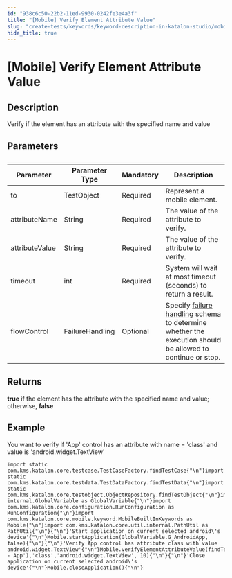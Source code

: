 ```yaml
---
id: "938c6c50-22b2-11ed-9930-0242fe3e4a3f"
title: "[Mobile] Verify Element Attribute Value"
slug: "create-tests/keywords/keyword-description-in-katalon-studio/mobile-keywords/mobile-verify-element-attribute-value"
hide_title: true
---
```


# <a id="id_0" class="anchor_top_offset"/><a id="ariaid-title1" class="anchor_top_offset"/>[Mobile] Verify Element Attribute Value


## <a id="id_0__id_1" class="anchor_top_offset"/>Description

              
<p xmlns="http://www.w3.org/1999/xhtml" className="p">Verify if the element has an attribute with the specified name   and value</p> 
      

## <a id="id_0__id_2" class="anchor_top_offset"/>Parameters

              
<table xmlns="http://www.w3.org/1999/xhtml" className="table anchor_top_offset" id="id_0__a533321c-ef7b-48aa-8caf-b2dc183ee9a5"><caption /><thead className="thead"><tr className><th className="entry anchor_top_offset" id="id_0__a533321c-ef7b-48aa-8caf-b2dc183ee9a5__entry__1">Parameter</th><th className="entry anchor_top_offset" id="id_0__a533321c-ef7b-48aa-8caf-b2dc183ee9a5__entry__2">Parameter Type</th><th className="entry anchor_top_offset" id="id_0__a533321c-ef7b-48aa-8caf-b2dc183ee9a5__entry__3">Mandatory</th><th className="entry anchor_top_offset" id="id_0__a533321c-ef7b-48aa-8caf-b2dc183ee9a5__entry__4">Description</th></tr></thead><tbody className="tbody"><tr className><td className="entry" headers="id_0__a533321c-ef7b-48aa-8caf-b2dc183ee9a5__entry__1 id_0__a533321c-ef7b-48aa-8caf-b2dc183ee9a5__entry__2 id_0__a533321c-ef7b-48aa-8caf-b2dc183ee9a5__entry__3 id_0__a533321c-ef7b-48aa-8caf-b2dc183ee9a5__entry__4 ">to</td><td className="entry" headers="id_0__a533321c-ef7b-48aa-8caf-b2dc183ee9a5__entry__1 id_0__a533321c-ef7b-48aa-8caf-b2dc183ee9a5__entry__2 id_0__a533321c-ef7b-48aa-8caf-b2dc183ee9a5__entry__3 id_0__a533321c-ef7b-48aa-8caf-b2dc183ee9a5__entry__4 ">TestObject</td><td className="entry" headers="id_0__a533321c-ef7b-48aa-8caf-b2dc183ee9a5__entry__1 id_0__a533321c-ef7b-48aa-8caf-b2dc183ee9a5__entry__2 id_0__a533321c-ef7b-48aa-8caf-b2dc183ee9a5__entry__3 id_0__a533321c-ef7b-48aa-8caf-b2dc183ee9a5__entry__4 ">Required</td><td className="entry" headers="id_0__a533321c-ef7b-48aa-8caf-b2dc183ee9a5__entry__1 id_0__a533321c-ef7b-48aa-8caf-b2dc183ee9a5__entry__2 id_0__a533321c-ef7b-48aa-8caf-b2dc183ee9a5__entry__3 id_0__a533321c-ef7b-48aa-8caf-b2dc183ee9a5__entry__4 ">Represent a mobile element.</td></tr><tr className><td className="entry" headers="id_0__a533321c-ef7b-48aa-8caf-b2dc183ee9a5__entry__1 id_0__a533321c-ef7b-48aa-8caf-b2dc183ee9a5__entry__2 id_0__a533321c-ef7b-48aa-8caf-b2dc183ee9a5__entry__3 id_0__a533321c-ef7b-48aa-8caf-b2dc183ee9a5__entry__4 ">attributeName</td><td className="entry" headers="id_0__a533321c-ef7b-48aa-8caf-b2dc183ee9a5__entry__1 id_0__a533321c-ef7b-48aa-8caf-b2dc183ee9a5__entry__2 id_0__a533321c-ef7b-48aa-8caf-b2dc183ee9a5__entry__3 id_0__a533321c-ef7b-48aa-8caf-b2dc183ee9a5__entry__4 ">String</td><td className="entry" headers="id_0__a533321c-ef7b-48aa-8caf-b2dc183ee9a5__entry__1 id_0__a533321c-ef7b-48aa-8caf-b2dc183ee9a5__entry__2 id_0__a533321c-ef7b-48aa-8caf-b2dc183ee9a5__entry__3 id_0__a533321c-ef7b-48aa-8caf-b2dc183ee9a5__entry__4 ">Required</td><td className="entry" headers="id_0__a533321c-ef7b-48aa-8caf-b2dc183ee9a5__entry__1 id_0__a533321c-ef7b-48aa-8caf-b2dc183ee9a5__entry__2 id_0__a533321c-ef7b-48aa-8caf-b2dc183ee9a5__entry__3 id_0__a533321c-ef7b-48aa-8caf-b2dc183ee9a5__entry__4 ">The value of the attribute to verify.</td></tr><tr className><td className="entry" headers="id_0__a533321c-ef7b-48aa-8caf-b2dc183ee9a5__entry__1 id_0__a533321c-ef7b-48aa-8caf-b2dc183ee9a5__entry__2 id_0__a533321c-ef7b-48aa-8caf-b2dc183ee9a5__entry__3 id_0__a533321c-ef7b-48aa-8caf-b2dc183ee9a5__entry__4 ">attributeValue</td><td className="entry" headers="id_0__a533321c-ef7b-48aa-8caf-b2dc183ee9a5__entry__1 id_0__a533321c-ef7b-48aa-8caf-b2dc183ee9a5__entry__2 id_0__a533321c-ef7b-48aa-8caf-b2dc183ee9a5__entry__3 id_0__a533321c-ef7b-48aa-8caf-b2dc183ee9a5__entry__4 ">String</td><td className="entry" headers="id_0__a533321c-ef7b-48aa-8caf-b2dc183ee9a5__entry__1 id_0__a533321c-ef7b-48aa-8caf-b2dc183ee9a5__entry__2 id_0__a533321c-ef7b-48aa-8caf-b2dc183ee9a5__entry__3 id_0__a533321c-ef7b-48aa-8caf-b2dc183ee9a5__entry__4 ">Required</td><td className="entry" headers="id_0__a533321c-ef7b-48aa-8caf-b2dc183ee9a5__entry__1 id_0__a533321c-ef7b-48aa-8caf-b2dc183ee9a5__entry__2 id_0__a533321c-ef7b-48aa-8caf-b2dc183ee9a5__entry__3 id_0__a533321c-ef7b-48aa-8caf-b2dc183ee9a5__entry__4 ">The value of the attribute to verify.</td></tr><tr className><td className="entry" headers="id_0__a533321c-ef7b-48aa-8caf-b2dc183ee9a5__entry__1 id_0__a533321c-ef7b-48aa-8caf-b2dc183ee9a5__entry__2 id_0__a533321c-ef7b-48aa-8caf-b2dc183ee9a5__entry__3 id_0__a533321c-ef7b-48aa-8caf-b2dc183ee9a5__entry__4 ">timeout</td><td className="entry" headers="id_0__a533321c-ef7b-48aa-8caf-b2dc183ee9a5__entry__1 id_0__a533321c-ef7b-48aa-8caf-b2dc183ee9a5__entry__2 id_0__a533321c-ef7b-48aa-8caf-b2dc183ee9a5__entry__3 id_0__a533321c-ef7b-48aa-8caf-b2dc183ee9a5__entry__4 ">int</td><td className="entry" headers="id_0__a533321c-ef7b-48aa-8caf-b2dc183ee9a5__entry__1 id_0__a533321c-ef7b-48aa-8caf-b2dc183ee9a5__entry__2 id_0__a533321c-ef7b-48aa-8caf-b2dc183ee9a5__entry__3 id_0__a533321c-ef7b-48aa-8caf-b2dc183ee9a5__entry__4 ">Required</td><td className="entry" headers="id_0__a533321c-ef7b-48aa-8caf-b2dc183ee9a5__entry__1 id_0__a533321c-ef7b-48aa-8caf-b2dc183ee9a5__entry__2 id_0__a533321c-ef7b-48aa-8caf-b2dc183ee9a5__entry__3 id_0__a533321c-ef7b-48aa-8caf-b2dc183ee9a5__entry__4 ">System will wait at most timeout (seconds) to return a         result.</td></tr><tr className><td className="entry" headers="id_0__a533321c-ef7b-48aa-8caf-b2dc183ee9a5__entry__1 id_0__a533321c-ef7b-48aa-8caf-b2dc183ee9a5__entry__2 id_0__a533321c-ef7b-48aa-8caf-b2dc183ee9a5__entry__3 id_0__a533321c-ef7b-48aa-8caf-b2dc183ee9a5__entry__4 ">flowControl</td><td className="entry" headers="id_0__a533321c-ef7b-48aa-8caf-b2dc183ee9a5__entry__1 id_0__a533321c-ef7b-48aa-8caf-b2dc183ee9a5__entry__2 id_0__a533321c-ef7b-48aa-8caf-b2dc183ee9a5__entry__3 id_0__a533321c-ef7b-48aa-8caf-b2dc183ee9a5__entry__4 ">FailureHandling</td><td className="entry" headers="id_0__a533321c-ef7b-48aa-8caf-b2dc183ee9a5__entry__1 id_0__a533321c-ef7b-48aa-8caf-b2dc183ee9a5__entry__2 id_0__a533321c-ef7b-48aa-8caf-b2dc183ee9a5__entry__3 id_0__a533321c-ef7b-48aa-8caf-b2dc183ee9a5__entry__4 ">Optional</td><td className="entry" headers="id_0__a533321c-ef7b-48aa-8caf-b2dc183ee9a5__entry__1 id_0__a533321c-ef7b-48aa-8caf-b2dc183ee9a5__entry__2 id_0__a533321c-ef7b-48aa-8caf-b2dc183ee9a5__entry__3 id_0__a533321c-ef7b-48aa-8caf-b2dc183ee9a5__entry__4 ">Specify <a className="xref" href="/maintain/configure-failure-handling-settings-in-katalon-studio">failure handling</a> schema to         determine whether the execution should be allowed to continue or         stop.</td></tr></tbody></table> 
      

## <a id="id_0__id_3" class="anchor_top_offset"/>Returns

              
<p xmlns="http://www.w3.org/1999/xhtml" className="p">   <strong className="ph b">true</strong> if the element has the attribute with the   specified name and value; otherwise, <strong className="ph b">false</strong> </p> 
      

## <a id="id_0__id_4" class="anchor_top_offset"/>Example

              
<p xmlns="http://www.w3.org/1999/xhtml" className="p">You want to verify if 'App' control has an attribute with name =   'class' and value is 'android.widget.TextView'</p> 
              
<pre xmlns="http://www.w3.org/1999/xhtml" className="pre codeblock"><code>import static com.kms.katalon.core.testcase.TestCaseFactory.findTestCase{"\n"}import static com.kms.katalon.core.testdata.TestDataFactory.findTestData{"\n"}import static com.kms.katalon.core.testobject.ObjectRepository.findTestObject{"\n"}import internal.GlobalVariable as GlobalVariable{"\n"}import com.kms.katalon.core.configuration.RunConfiguration as RunConfiguration{"\n"}import com.kms.katalon.core.mobile.keyword.MobileBuiltInKeywords as Mobile{"\n"}import com.kms.katalon.core.util.internal.PathUtil as PathUtil{"\n"}{"\n"}'Start application on current selected android\'s device'{"\n"}Mobile.startApplication(GlobalVariable.G_AndroidApp, false){"\n"}{"\n"}'Verify App control has attribute class with value android.widget.TextView'{"\n"}Mobile.verifyElementAttributeValue(findTestObject('Application/android.widget.TextView - App'),'class','android.widget.TextView', 10){"\n"}{"\n"}'Close application on current selected android\'s device'{"\n"}Mobile.closeApplication(){"\n"}</code></pre> 
            

